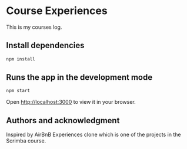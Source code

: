 
# Course Experiences

This is my courses log.

## Install dependencies
```bash
npm install
 ```
## Runs the app in the development mode
 ```bash
npm start
 ```
Open [http://localhost:3000](http://localhost:3000) to view it in your browser.

## Authors and acknowledgment

Inspired by AirBnB Experiences clone which is one of the projects in the Scrimba course.
